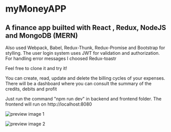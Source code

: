 # myMoneyAPP 
## A finance app builted with React , Redux, NodeJS and MongoDB (MERN)

Also used Webpack, Babel, Redux-Thunk, Redux-Promise and Bootstrap for stylling. The user login system uses JWT for validation and authorization. For handling error messages I choosed Redux-toastr

Feel free to clone it and try it!

You can create, read, update and delete the billing cycles of your expenses. There will be a dashboard where you can consult the summary of the credits, debits and profit

Just run the command "npm run dev" in backend and frontend folder. The frontend will run on http://localhost:8080

![preview image 1](https://github.com/koba1917/myMoneyAPP/blob/master/1.jpg)

![preview image 2](https://github.com/koba1917/myMoneyAPP/blob/master/4.jpg)
